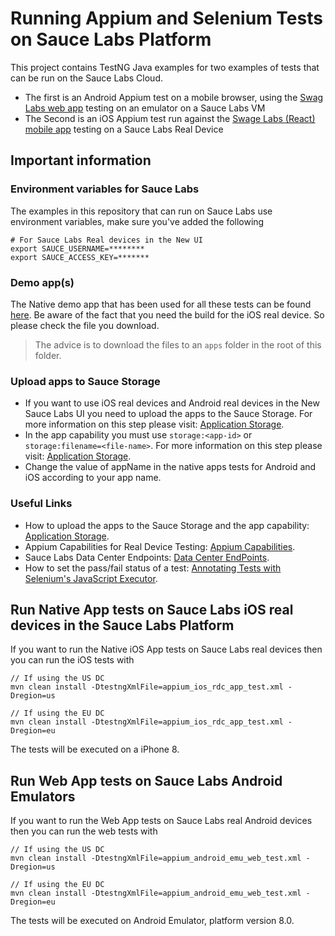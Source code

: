 # Running Appium and Selenium Tests on Sauce Labs Platform
This project contains TestNG Java examples for two examples of tests that can be run on the Sauce Labs Cloud.

* The first is an Android Appium test on a mobile browser, using the [Swag Labs web app](https://www.saucedemo.com/) testing on an emulator on a Sauce Labs VM
* The Second is an iOS Appium test run against the [Swage Labs (React) mobile app](https://github.com/saucelabs/my-demo-app-rn/releases) testing on a Sauce Labs Real Device

## Important information
### Environment variables for Sauce Labs
The examples in this repository that can run on Sauce Labs use environment variables, make sure you've added the following

    # For Sauce Labs Real devices in the New UI
    export SAUCE_USERNAME=********
    export SAUCE_ACCESS_KEY=*******
    
### Demo app(s)
The Native demo app that has been used for all these tests can be found [here](https://github.com/saucelabs/my-demo-app-rn/releases).
Be aware of the fact that you need the build for the iOS real device. So please check the file you download.

> The advice is to download the files to an `apps` folder in the root of this folder.

### Upload apps to Sauce Storage
* If you want to use iOS real devices and Android real devices in the New Sauce Labs UI you need to upload the apps to the Sauce Storage.
For more information on this step please visit: [Application Storage](https://wiki.saucelabs.com/display/DOCS/Application+Storage).
* In the app capability you must use `storage:<app-id>` or `storage:filename=<file-name>`. For more information on this step please visit: [Application Storage](https://wiki.saucelabs.com/display/DOCS/Application+Storage).
* Change the value of appName in the native apps tests for Android and iOS according to your app name.
### Useful Links 
* How to upload the apps to the Sauce Storage and the app capability: [Application Storage](https://wiki.saucelabs.com/display/DOCS/Application+Storage).
* Appium Capabilities for Real Device Testing: [Appium Capabilities](https://wiki.saucelabs.com/display/DOCS/Appium+Capabilities+for+Real+Device+Testing).
* Sauce Labs Data Center Endpoints: [Data Center EndPoints](https://wiki.saucelabs.com/display/DOCS/Data+Center+Endpoints).
* How to set the pass/fail status of a test: [Annotating Tests with Selenium's JavaScript Executor](https://wiki.saucelabs.com/display/DOCS/Annotating+Tests+with+Selenium%27s+JavaScript+Executor).



## Run Native App tests on Sauce Labs iOS real devices in the Sauce Labs Platform
If you want to run the Native iOS App tests on Sauce Labs real devices then you can run the iOS tests with

    // If using the US DC
    mvn clean install -DtestngXmlFile=appium_ios_rdc_app_test.xml -Dregion=us
    
    // If using the EU DC
    mvn clean install -DtestngXmlFile=appium_ios_rdc_app_test.xml -Dregion=eu
    
The tests will be executed on a iPhone 8.



## Run Web App tests on Sauce Labs Android Emulators
If you want to run the Web App tests on Sauce Labs real Android devices then you can run the web tests with

    // If using the US DC
    mvn clean install -DtestngXmlFile=appium_android_emu_web_test.xml -Dregion=us
    
    // If using the EU DC
    mvn clean install -DtestngXmlFile=appium_android_emu_web_test.xml -Dregion=eu
    
The tests will be executed on Android Emulator, platform version 8.0.

